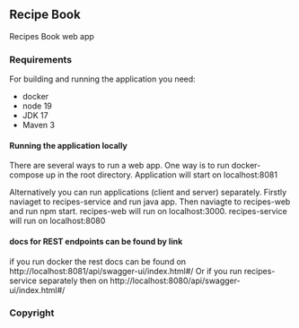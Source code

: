 ## Recipe Book

Recipes Book web app

### Requirements

For building and running the application you need:

- docker
- node 19
- JDK 17
- Maven 3

#### Running the application locally

There are several ways to run a web app. One way is to run docker-compose up in the root directory.
Application will start on localhost:8081

Alternatively you can run applications (client and server) separately.
Firstly naviaget to recipes-service and run java app.
Then naviagte to recipes-web and run npm start.
recipes-web will run on localhost:3000.
recipes-service will run on localhost:8080

#### docs for REST endpoints can be found by link

if you run docker the rest docs can be found on http://localhost:8081/api/swagger-ui/index.html#/
Or if you run recipes-service separately then on http://localhost:8080/api/swagger-ui/index.html#/

### Copyright
